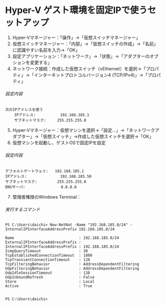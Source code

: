 # Hyper-V ゲスト環境を固定IPで使うセットアップ

1. Hyper-Vマネージャー：「操作」→「仮想スイッチマネージャー」
2. 仮想スイッチマネージャー：「内部」→「仮想スイッチの作成」→「名前」に認識やすい名前を入力→「OK」
3. 設定アプリケーション：「ネットワーク」→「状態」→「アダプターのオプションを変更する」
4. ネットワーク接続：作成した仮想スイッチ（vEthernet）を選択→「プロパティ」→「インターネットプロトコルバージョン4 (TCP/IPv4)」→「プロパティ」

###### 設定内容

    次のIPアドレスを使う
        IPアドレス:           192.168.185.1
        サブネットマスク:     255.255.255.0

5. Hyper-Vマネージャー：仮想マシンを選択→「設定…」→「ネットワークアダプター」→「仮想スイッチ」→作成した仮想スイッチを選択→「OK」
6. 仮想マシンを起動し、ゲストOSで固定IPを設定

###### 設定内容

    デフォルトゲートウェイ:   192.168.185.1
    IPアドレス:               192.168.185.50
    サブネットマスク:         255.255.255.0
    DNSサーバ:                8.8.8.8

7. 管理者権限のWindows Terminal：

###### 実行するコマンド

    PS C:\Users\daichi> New-NetNat -Name "192.168.185.0/24" -InternalIPInterfaceAddressPrefix 192.168.185.0/24
    
    Name                             : 192.168.185.0/24
    ExternalIPInterfaceAddressPrefix :
    InternalIPInterfaceAddressPrefix : 192.168.185.0/24
    IcmpQueryTimeout                 : 30
    TcpEstablishedConnectionTimeout  : 1800
    TcpTransientConnectionTimeout    : 120
    TcpFilteringBehavior             : AddressDependentFiltering
    UdpFilteringBehavior             : AddressDependentFiltering
    UdpIdleSessionTimeout            : 120
    UdpInboundRefresh                : False
    Store                            : Local
    Active                           : True
    
    
    PS C:\Users\daichi>
